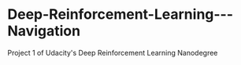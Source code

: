 # Deep-Reinforcement-Learning---Navigation
Project 1 of Udacity's Deep Reinforcement Learning Nanodegree
